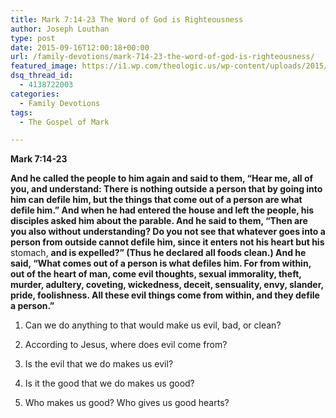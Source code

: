 ```yaml
---
title: Mark 7:14-23 The Word of God is Righteousness
author: Joseph Louthan
type: post
date: 2015-09-16T12:00:18+00:00
url: /family-devotions/mark-714-23-the-word-of-god-is-righteousness/
featured_image: https://i1.wp.com/theologic.us/wp-content/uploads/2015/09/stomach-highlighted.jpg?resize=825%2C510
dsq_thread_id:
  - 4138722003
categories:
  - Family Devotions
tags:
  - The Gospel of Mark

---
```

**Mark 7:14-23**
  
**And he called the people to him again and said to them, “Hear me, all of you, and understand: There is nothing outside a person that by going into him can defile him, but the things that come out of a person are what defile him.” And when he had entered the house and left the people, his disciples asked him about the parable. And he said to them, “Then are you also without understanding? Do you not see that whatever goes into a person from outside cannot defile him, since it enters not his heart but his** stomach, **and is expelled?” (Thus he declared all foods clean.) And he said, “What comes out of a person is what defiles him. For from within, out of the heart of man, come evil thoughts, sexual immorality, theft, murder, adultery, coveting, wickedness, deceit, sensuality, envy, slander, pride, foolishness. All these evil things come from within, and they defile a person.”**

1. Can we do anything to that would make us evil, bad, or clean?

2. According to Jesus, where does evil come from?

3. Is the evil that we do makes us evil?

4. Is it the good that we do makes us good?

5. Who makes us good? Who gives us good hearts?